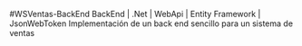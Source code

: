 #WSVentas-BackEnd
BackEnd | .Net | WebApi | Entity Framework | JsonWebToken
Implementación de un back end sencillo para un sistema de ventas 

